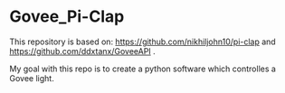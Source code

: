 # Govee_Pi-Clap

This repository is based on: https://github.com/nikhiljohn10/pi-clap and https://github.com/ddxtanx/GoveeAPI .

My goal with this repo is to create a python software which controlles a Govee light.
